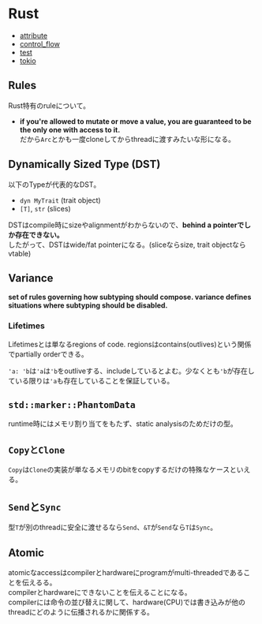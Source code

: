 # Rust

* [attribute](attribute.md)
* [control_flow](control_flow.md)
* [test](test.md)
* [tokio](tokio.md)

## Rules

Rust特有のruleについて。

* **if you're allowed to mutate or move a value, you are guaranteed to be the only one with access to it.**  
  だから`Arc`とかも一度cloneしてからthreadに渡すみたいな形になる。

## Dynamically Sized Type (DST)

以下のTypeが代表的なDST。

* `dyn MyTrait` (trait object)
* `[T]`, `str` (slices)

DSTはcompile時にsizeやalignmentがわからないので、**behind a pointerでしか存在できない。**  
したがって、DSTはwide/fat pointerになる。(sliceならsize, trait objectならvtable)

## Variance

**set of rules governing how subtyping should compose. variance defines situations where subtyping should be disabled.**

### Lifetimes

Lifetimesとは単なるregions of code. regionsはcontains(outlives)という関係でpartially orderできる。 

`'a: 'b`は`'a`は`'b`をoutliveする、includeしているとよむ。少なくとも`'b`が存在している限りは`'a`も存在していることを保証している。


## `std::marker::PhantomData`

runtime時にはメモリ割り当てをもたず、static analysisのためだけの型。

## `CopyとClone`

`Copy`は`Clone`の実装が単なるメモリのbitをcopyするだけの特殊なケースといえる。


## `Send`と`Sync`

型`T`が別のthreadに安全に渡せるなら`Send`、`&T`が`Send`なら`T`は`Sync`。

## Atomic

atomicなaccessはcompilerとhardwareにprogramがmulti-threadedであることを伝えるる。  
compilerとhardwareにできないことを伝えることになる。  
compilerには命令の並び替えに関して、hardware(CPU)では書き込みが他のthreadにどのように伝播されるかに関係する。
